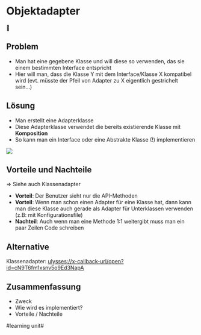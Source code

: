 
# Objektadapter
🔌

## Problem
- Man hat eine gegebene Klasse und will diese so verwenden, das sie einem bestimmten Interface entspricht
- Hier will man, dass die Klasse Y mit dem Interface/Klasse X kompatibel wird (evt. müsste der Pfeil von Adapter zu X eigentlich gestrichelt sein…)

## Lösung

- Man erstellt eine Adapterklasse
- Diese Adapterklasse verwendet die bereits existierende Klasse mit **Komposition**
- So kann man ein Interface oder eine Abstrakte Klasse (!) implementieren

![][image-1]

## Vorteile und Nachteile

=\> Siehe auch Klassenadapter

- **Vorteil**: Der Benutzer sieht nur die API-Methoden
- **Vorteil**: Wenn man schon einen Adapter für eine Klasse hat, dann kann man diese Klasse auch gerade als Adapter für Unterklassen verwenden (z.B: mit Konfigurationsfile)
- **Nachteil**: Auch wenn man eine Methode 1:1 weitergibt muss man ein paar Zeilen Code schreiben

## Alternative
Klassenadapter: [ulysses://x-callback-url/open?id=cN9T6fm1xsnv5o9Ed3NapA][1]

## Zusammenfassung
- Zweck
- Wie wird es implementiert?
- Vorteile / Nachteile

[1]:	ulysses://x-callback-url/open?id=cN9T6fm1xsnv5o9Ed3NapA

[image-1]:	assets/DraggedImage.tiff

#learning unit#